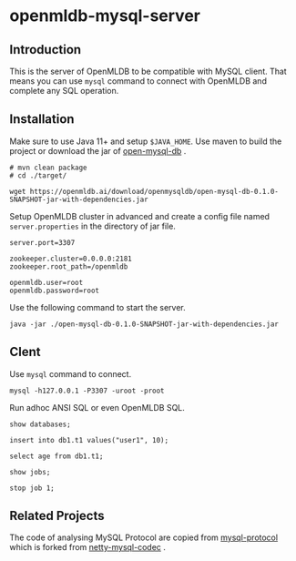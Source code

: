 # openmldb-mysql-server

## Introduction

This is the server of OpenMLDB to be compatible with MySQL client. That means you can use `mysql` command to connect with OpenMLDB and complete any SQL operation.

## Installation

Make sure to use Java 11+ and setup `$JAVA_HOME`. Use maven to build the project or download the jar of [open-mysql-db](https://openmldb.ai/download/openmysqldb/open-mysql-db-0.1.0-SNAPSHOT-jar-with-dependencies.jar) .

```
# mvn clean package
# cd ./target/

wget https://openmldb.ai/download/openmysqldb/open-mysql-db-0.1.0-SNAPSHOT-jar-with-dependencies.jar
```

Setup OpenMLDB cluster in advanced and create a config file named `server.properties` in the directory of jar file.

```
server.port=3307

zookeeper.cluster=0.0.0.0:2181
zookeeper.root_path=/openmldb

openmldb.user=root
openmldb.password=root
```

Use the following command to start the server.

```
java -jar ./open-mysql-db-0.1.0-SNAPSHOT-jar-with-dependencies.jar
```

## Clent

Use `mysql` command to connect.

```
mysql -h127.0.0.1 -P3307 -uroot -proot
```

Run adhoc ANSI SQL or even OpenMLDB SQL.

```
show databases;

insert into db1.t1 values("user1", 10);

select age from db1.t1;

show jobs;

stop job 1;
```

## Related Projects

The code of analysing MySQL Protocol are copied from [mysql-protocol](https://github.com/paxoscn/mysql-protocol) which is forked from [netty-mysql-codec](https://github.com/mheath/netty-mysql-codec) .
